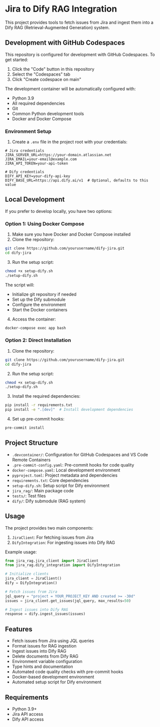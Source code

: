 # Jira to Dify RAG Integration

This project provides tools to fetch issues from Jira and ingest them into a Dify RAG (Retrieval-Augmented Generation) system.

## Development with GitHub Codespaces

This repository is configured for development with GitHub Codespaces. To get started:

1. Click the "Code" button in this repository
2. Select the "Codespaces" tab
3. Click "Create codespace on main"

The development container will be automatically configured with:
- Python 3.9
- All required dependencies
- Git
- Common Python development tools
- Docker and Docker Compose

### Environment Setup

1. Create a `.env` file in the project root with your credentials:
```env
# Jira credentials
JIRA_SERVER_URL=https://your-domain.atlassian.net
JIRA_EMAIL=your-email@example.com
JIRA_API_TOKEN=your-api-token

# Dify credentials
DIFY_API_KEY=your-dify-api-key
DIFY_BASE_URL=https://api.dify.ai/v1  # Optional, defaults to this value
```

## Local Development

If you prefer to develop locally, you have two options:

### Option 1: Using Docker Compose

1. Make sure you have Docker and Docker Compose installed
2. Clone the repository:
```bash
git clone https://github.com/yourusername/dify-jira.git
cd dify-jira
```
3. Run the setup script:
```bash
chmod +x setup-dify.sh
./setup-dify.sh
```
The script will:
- Initialize git repository if needed
- Set up the Dify submodule
- Configure the environment
- Start the Docker containers

4. Access the container:
```bash
docker-compose exec app bash
```

### Option 2: Direct Installation

1. Clone the repository:
```bash
git clone https://github.com/yourusername/dify-jira.git
cd dify-jira
```
2. Run the setup script:
```bash
chmod +x setup-dify.sh
./setup-dify.sh
```
3. Install the required dependencies:
```bash
pip install -r requirements.txt
pip install -e ".[dev]"  # Install development dependencies
```
4. Set up pre-commit hooks:
```bash
pre-commit install
```

## Project Structure

- `.devcontainer/`: Configuration for GitHub Codespaces and VS Code Remote Containers
- `.pre-commit-config.yaml`: Pre-commit hooks for code quality
- `docker-compose.yaml`: Local development environment
- `pyproject.toml`: Project metadata and dependencies
- `requirements.txt`: Core dependencies
- `setup-dify.sh`: Setup script for Dify environment
- `jira_rag/`: Main package code
- `tests/`: Test files
- `dify/`: Dify submodule (RAG system)

## Usage

The project provides two main components:

1. `JiraClient`: For fetching issues from Jira
2. `DifyIntegration`: For ingesting issues into Dify RAG

Example usage:

```python
from jira_rag.jira_client import JiraClient
from jira_rag.dify_integration import DifyIntegration

# Initialize clients
jira_client = JiraClient()
dify = DifyIntegration()

# Fetch issues from Jira
jql_query = "project = YOUR_PROJECT_KEY AND created >= -30d"
issues = jira_client.get_issues(jql_query, max_results=50)

# Ingest issues into Dify RAG
response = dify.ingest_issues(issues)
```

## Features

- Fetch issues from Jira using JQL queries
- Format issues for RAG ingestion
- Ingest issues into Dify RAG
- Delete documents from Dify RAG
- Environment variable configuration
- Type hints and documentation
- Automated code quality checks with pre-commit hooks
- Docker-based development environment
- Automated setup script for Dify environment

## Requirements

- Python 3.9+
- Jira API access
- Dify API access 